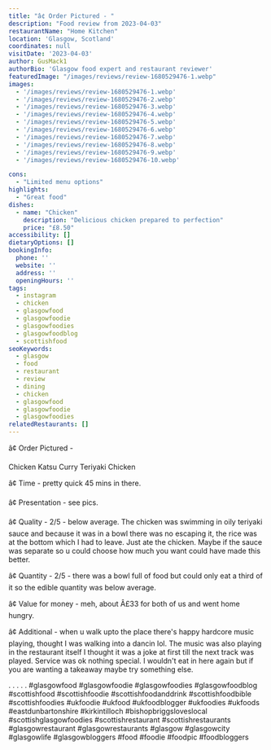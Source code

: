 ```yaml
---
title: "â¢ Order Pictured - "
description: "Food review from 2023-04-03"
restaurantName: "Home Kitchen"
location: 'Glasgow, Scotland'
coordinates: null
visitDate: '2023-04-03'
author: GusMack1
authorBio: 'Glasgow food expert and restaurant reviewer'
featuredImage: "/images/reviews/review-1680529476-1.webp"
images:
  - '/images/reviews/review-1680529476-1.webp'
  - '/images/reviews/review-1680529476-2.webp'
  - '/images/reviews/review-1680529476-3.webp'
  - '/images/reviews/review-1680529476-4.webp'
  - '/images/reviews/review-1680529476-5.webp'
  - '/images/reviews/review-1680529476-6.webp'
  - '/images/reviews/review-1680529476-7.webp'
  - '/images/reviews/review-1680529476-8.webp'
  - '/images/reviews/review-1680529476-9.webp'
  - '/images/reviews/review-1680529476-10.webp'

cons:
  - "Limited menu options"
highlights:
  - "Great food"
dishes:
  - name: "Chicken"
    description: "Delicious chicken prepared to perfection"
    price: "£8.50"
accessibility: []
dietaryOptions: []
bookingInfo:
  phone: ''
  website: ''
  address: ''
  openingHours: ''
tags:
  - instagram
  - chicken
  - glasgowfood
  - glasgowfoodie
  - glasgowfoodies
  - glasgowfoodblog
  - scottishfood
seoKeywords:
  - glasgow
  - food
  - restaurant
  - review
  - dining
  - chicken
  - glasgowfood
  - glasgowfoodie
  - glasgowfoodies
relatedRestaurants: []
---
```

â¢ Order Pictured - 

Chicken Katsu Curry 
Teriyaki Chicken

â¢ Time - pretty quick 45 mins in there.

â¢ Presentation - see pics.

â¢ Quality - 2/5 -  below average. The chicken was swimming in oily teriyaki sauce and because it was in a bowl there was no escaping it, the rice was at the bottom which I had to leave. Just ate the chicken. Maybe if the sauce was separate so u could choose how much you want could have made this better.

â¢ Quantity - 2/5 - there was a bowl full of food but could only eat a third of it so the edible quantity was below average.

â¢ Value for money - meh, about Â£33 for both of us and went home hungry.

â¢ Additional - when u walk upto the place there's happy hardcore music playing, thought I was walking into a dancin lol. The music was also playing in the restaurant itself I thought it was a joke at first till the next track was played. Service was ok nothing special. I wouldn't eat in here again but if you are wanting a takeaway maybe try something else. 

.
.
.
.
.
#glasgowfood #glasgowfoodie #glasgowfoodies #glasgowfoodblog #scottishfood #scottishfoodie #scottishfoodanddrink #scottishfoodbible #scottishfoodies #ukfoodie #ukfood #ukfoodblogger #ukfoodies #ukfoods #eastdunbartonshire #kirkintilloch #bishopbriggsloveslocal #scottishglasgowfoodies #scottishrestaurant #scottishrestaurants #glasgowrestaurant #glasgowrestaurants #glasgow #glasgowcity #glasgowlife #glasgowbloggers #food #foodie #foodpic #foodbloggers
